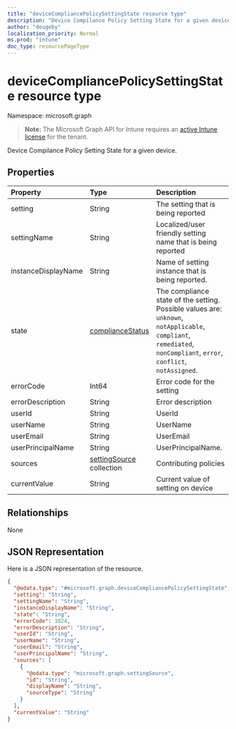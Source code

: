 ```yaml
---
title: "deviceCompliancePolicySettingState resource type"
description: "Device Compilance Policy Setting State for a given device."
author: "dougeby"
localization_priority: Normal
ms.prod: "intune"
doc_type: resourcePageType
---
```


# deviceCompliancePolicySettingState resource type

Namespace: microsoft.graph

> **Note:** The Microsoft Graph API for Intune requires an [active Intune license](https://go.microsoft.com/fwlink/?linkid=839381) for the tenant.

Device Compilance Policy Setting State for a given device.

## Properties
|Property|Type|Description|
|:---|:---|:---|
|setting|String|The setting that is being reported|
|settingName|String|Localized/user friendly setting name that is being reported|
|instanceDisplayName|String|Name of setting instance that is being reported.|
|state|[complianceStatus](../resources/intune-shared-compliancestatus.md)|The compliance state of the setting. Possible values are: `unknown`, `notApplicable`, `compliant`, `remediated`, `nonCompliant`, `error`, `conflict`, `notAssigned`.|
|errorCode|Int64|Error code for the setting|
|errorDescription|String|Error description|
|userId|String|UserId|
|userName|String|UserName|
|userEmail|String|UserEmail|
|userPrincipalName|String|UserPrincipalName.|
|sources|[settingSource](../resources/intune-deviceconfig-settingsource.md) collection|Contributing policies|
|currentValue|String|Current value of setting on device|

## Relationships
None

## JSON Representation
Here is a JSON representation of the resource.
<!-- {
  "blockType": "resource",
  "@odata.type": "microsoft.graph.deviceCompliancePolicySettingState"
}
-->
``` json
{
  "@odata.type": "#microsoft.graph.deviceCompliancePolicySettingState",
  "setting": "String",
  "settingName": "String",
  "instanceDisplayName": "String",
  "state": "String",
  "errorCode": 1024,
  "errorDescription": "String",
  "userId": "String",
  "userName": "String",
  "userEmail": "String",
  "userPrincipalName": "String",
  "sources": [
    {
      "@odata.type": "microsoft.graph.settingSource",
      "id": "String",
      "displayName": "String",
      "sourceType": "String"
    }
  ],
  "currentValue": "String"
}
```



